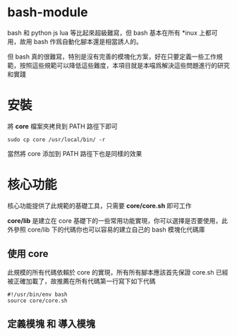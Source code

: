 # bash-module

bash 和 python js lua 等比起來超級難寫，但 bash 基本在所有 *inux 上都可用，故用 bash 作爲自動化腳本還是相當誘人的。

但 bash 真的很難寫，特別是沒有完善的模塊化方案，好在只要定義一些工作規範，按照這些規範可以降低這些難度，本項目就是本喵爲解決這些問題進行的研究和實踐

# 安裝

將 **core** 檔案夾拷貝到 PATH 路徑下即可

```
sudo cp core /usr/local/bin/ -r
```

當然將 core 添加到 PATH 路徑下也是同樣的效果


# 核心功能

核心功能提供了此規範的基礎工具，只需要 **core/core.sh** 即可工作

**core/lib** 是建立在 core 基礎下的一些常用功能實現，你可以選擇是否要使用，此外參照 core/lib 下的代碼你也可以容易的建立自己的 bash 模塊化代碼庫

## 使用 core

此規模的所有代碼依賴於 core 的實現，所有所有腳本應該首先保證 core.sh 已經被正確加載了，故推薦在所有代碼第一行寫下如下代碼

```
#!/usr/bin/env bash
source core/core.sh
```

## 定義模塊 和 導入模塊
